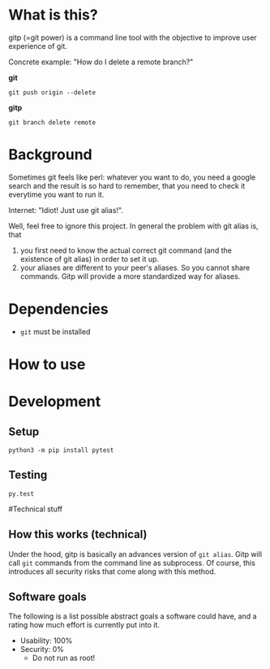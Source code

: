 # What is this?
gitp (=git power) is a command line tool with the objective to improve user experience of git.

Concrete example: "How do I delete a remote branch?"

**git**
```
git push origin --delete
```

**gitp**
```
git branch delete remote
```


# Background
Sometimes git feels like perl: whatever you want to do, you need a google search and the result is so hard to remember, that you need to check it everytime you want to run it.

Internet: "Idiot! Just use git alias!".

Well, feel free to ignore this project.
In general the problem with git alias is, that
1) you first need to know the actual correct git command (and the existence of git alias) in order to set it up.
2) your aliases are different to your peer's aliases. So you cannot share commands. Gitp will provide a more standardized way for aliases.


# Dependencies


- `git` must be installed


# How to use



# Development

## Setup

`python3 -m pip install pytest`

## Testing

`py.test`



#Technical stuff


## How this works (technical)

Under the hood, gitp is basically an advances version of `git alias`.
Gitp will call `git` commands from the command line as subprocess. Of course, this introduces all security risks that come along with this method.


## Software goals

The following is a list possible abstract goals a software could have, and a rating how much effort is currently put into it.

- Usability: 100%
- Security: 0%
  - Do not run as root!